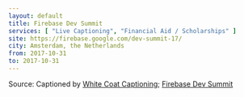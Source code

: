 ```yaml
---
layout: default
title: Firebase Dev Summit
services: [ "Live Captioning", "Financial Aid / Scholarships" ]
site: https://firebase.google.com/dev-summit-17/
city: Amsterdam, the Netherlands
from: 2017-10-31
to: 2017-10-31
---
```


Source: Captioned by [White Coat Captioning](http://www.whitecoatcaptioning.com/); [Firebase Dev Summit](https://firebase.google.com/dev-summit-17/)
